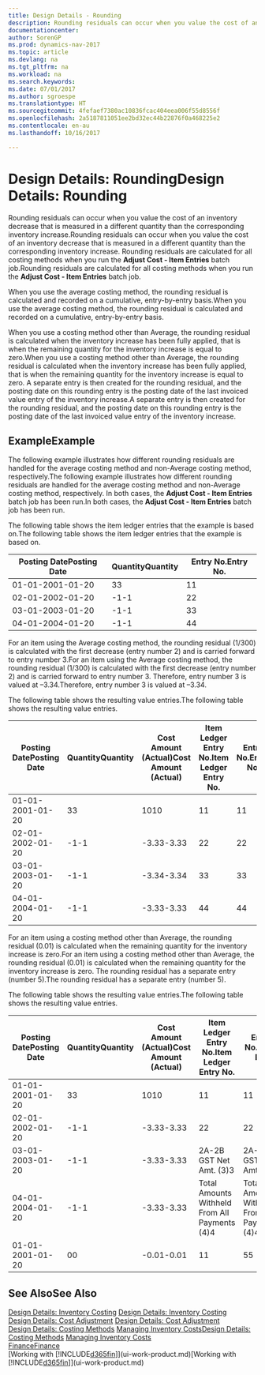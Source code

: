 ```yaml
---
title: Design Details - Rounding
description: Rounding residuals can occur when you value the cost of an inventory decrease that is measured in a different quantity than the corresponding inventory increase. Rounding residuals are calculated for all costing methods when you run the **Adjust Cost - Item Entries** batch job.
documentationcenter: 
author: SorenGP
ms.prod: dynamics-nav-2017
ms.topic: article
ms.devlang: na
ms.tgt_pltfrm: na
ms.workload: na
ms.search.keywords: 
ms.date: 07/01/2017
ms.author: sgroespe
ms.translationtype: HT
ms.sourcegitcommit: 4fefaef7380ac10836fcac404eea006f55d8556f
ms.openlocfilehash: 2a5187811051ee2bd32ec44b22876f0a468225e2
ms.contentlocale: en-au
ms.lasthandoff: 10/16/2017

---
```

# <a name="design-details-rounding"></a><span data-ttu-id="c683e-104">Design Details: Rounding</span><span class="sxs-lookup"><span data-stu-id="c683e-104">Design Details: Rounding</span></span>
<span data-ttu-id="c683e-105">Rounding residuals can occur when you value the cost of an inventory decrease that is measured in a different quantity than the corresponding inventory increase.</span><span class="sxs-lookup"><span data-stu-id="c683e-105">Rounding residuals can occur when you value the cost of an inventory decrease that is measured in a different quantity than the corresponding inventory increase.</span></span> <span data-ttu-id="c683e-106">Rounding residuals are calculated for all costing methods when you run the **Adjust Cost - Item Entries** batch job.</span><span class="sxs-lookup"><span data-stu-id="c683e-106">Rounding residuals are calculated for all costing methods when you run the **Adjust Cost - Item Entries** batch job.</span></span>  

 <span data-ttu-id="c683e-107">When you use the average costing method, the rounding residual is calculated and recorded on a cumulative, entry-by-entry basis.</span><span class="sxs-lookup"><span data-stu-id="c683e-107">When you use the average costing method, the rounding residual is calculated and recorded on a cumulative, entry-by-entry basis.</span></span>  

 <span data-ttu-id="c683e-108">When you use a costing method other than Average, the rounding residual is calculated when the inventory increase has been fully applied, that is when the remaining quantity for the inventory increase is equal to zero.</span><span class="sxs-lookup"><span data-stu-id="c683e-108">When you use a costing method other than Average, the rounding residual is calculated when the inventory increase has been fully applied, that is when the remaining quantity for the inventory increase is equal to zero.</span></span> <span data-ttu-id="c683e-109">A separate entry is then created for the rounding residual, and the posting date on this rounding entry is the posting date of the last invoiced value entry of the inventory increase.</span><span class="sxs-lookup"><span data-stu-id="c683e-109">A separate entry is then created for the rounding residual, and the posting date on this rounding entry is the posting date of the last invoiced value entry of the inventory increase.</span></span>  

## <a name="example"></a><span data-ttu-id="c683e-110">Example</span><span class="sxs-lookup"><span data-stu-id="c683e-110">Example</span></span>  
 <span data-ttu-id="c683e-111">The following example illustrates how different rounding residuals are handled for the average costing method and non-Average costing method, respectively.</span><span class="sxs-lookup"><span data-stu-id="c683e-111">The following example illustrates how different rounding residuals are handled for the average costing method and non-Average costing method, respectively.</span></span> <span data-ttu-id="c683e-112">In both cases, the **Adjust Cost - Item Entries** batch job has been run.</span><span class="sxs-lookup"><span data-stu-id="c683e-112">In both cases, the **Adjust Cost - Item Entries** batch job has been run.</span></span>  

 <span data-ttu-id="c683e-113">The following table shows the item ledger entries that the example is based on.</span><span class="sxs-lookup"><span data-stu-id="c683e-113">The following table shows the item ledger entries that the example is based on.</span></span>  

|<span data-ttu-id="c683e-114">Posting Date</span><span class="sxs-lookup"><span data-stu-id="c683e-114">Posting Date</span></span>|<span data-ttu-id="c683e-115">Quantity</span><span class="sxs-lookup"><span data-stu-id="c683e-115">Quantity</span></span>|<span data-ttu-id="c683e-116">Entry No.</span><span class="sxs-lookup"><span data-stu-id="c683e-116">Entry No.</span></span>|  
|------------------|--------------|---------------|  
|<span data-ttu-id="c683e-117">01-01-20</span><span class="sxs-lookup"><span data-stu-id="c683e-117">01-01-20</span></span>|<span data-ttu-id="c683e-118">3</span><span class="sxs-lookup"><span data-stu-id="c683e-118">3</span></span>|<span data-ttu-id="c683e-119">1</span><span class="sxs-lookup"><span data-stu-id="c683e-119">1</span></span>|  
|<span data-ttu-id="c683e-120">02-01-20</span><span class="sxs-lookup"><span data-stu-id="c683e-120">02-01-20</span></span>|<span data-ttu-id="c683e-121">-1</span><span class="sxs-lookup"><span data-stu-id="c683e-121">-1</span></span>|<span data-ttu-id="c683e-122">2</span><span class="sxs-lookup"><span data-stu-id="c683e-122">2</span></span>|  
|<span data-ttu-id="c683e-123">03-01-20</span><span class="sxs-lookup"><span data-stu-id="c683e-123">03-01-20</span></span>|<span data-ttu-id="c683e-124">-1</span><span class="sxs-lookup"><span data-stu-id="c683e-124">-1</span></span>|<span data-ttu-id="c683e-125">3</span><span class="sxs-lookup"><span data-stu-id="c683e-125">3</span></span>|  
|<span data-ttu-id="c683e-126">04-01-20</span><span class="sxs-lookup"><span data-stu-id="c683e-126">04-01-20</span></span>|<span data-ttu-id="c683e-127">-1</span><span class="sxs-lookup"><span data-stu-id="c683e-127">-1</span></span>|<span data-ttu-id="c683e-128">4</span><span class="sxs-lookup"><span data-stu-id="c683e-128">4</span></span>|  

 <span data-ttu-id="c683e-129">For an item using the Average costing method, the rounding residual (1/300) is calculated with the first decrease (entry number 2) and is carried forward to entry number 3.</span><span class="sxs-lookup"><span data-stu-id="c683e-129">For an item using the Average costing method, the rounding residual (1/300) is calculated with the first decrease (entry number 2) and is carried forward to entry number 3.</span></span> <span data-ttu-id="c683e-130">Therefore, entry number 3 is valued at –3.34.</span><span class="sxs-lookup"><span data-stu-id="c683e-130">Therefore, entry number 3 is valued at –3.34.</span></span>  

 <span data-ttu-id="c683e-131">The following table shows the resulting value entries.</span><span class="sxs-lookup"><span data-stu-id="c683e-131">The following table shows the resulting value entries.</span></span>  

|<span data-ttu-id="c683e-132">Posting Date</span><span class="sxs-lookup"><span data-stu-id="c683e-132">Posting Date</span></span>|<span data-ttu-id="c683e-133">Quantity</span><span class="sxs-lookup"><span data-stu-id="c683e-133">Quantity</span></span>|<span data-ttu-id="c683e-134">Cost Amount (Actual)</span><span class="sxs-lookup"><span data-stu-id="c683e-134">Cost Amount (Actual)</span></span>|<span data-ttu-id="c683e-135">Item Ledger Entry No.</span><span class="sxs-lookup"><span data-stu-id="c683e-135">Item Ledger Entry No.</span></span>|<span data-ttu-id="c683e-136">Entry No.</span><span class="sxs-lookup"><span data-stu-id="c683e-136">Entry No.</span></span>|  
|------------------|--------------|----------------------------|---------------------------|---------------|  
|<span data-ttu-id="c683e-137">01-01-20</span><span class="sxs-lookup"><span data-stu-id="c683e-137">01-01-20</span></span>|<span data-ttu-id="c683e-138">3</span><span class="sxs-lookup"><span data-stu-id="c683e-138">3</span></span>|<span data-ttu-id="c683e-139">10</span><span class="sxs-lookup"><span data-stu-id="c683e-139">10</span></span>|<span data-ttu-id="c683e-140">1</span><span class="sxs-lookup"><span data-stu-id="c683e-140">1</span></span>|<span data-ttu-id="c683e-141">1</span><span class="sxs-lookup"><span data-stu-id="c683e-141">1</span></span>|  
|<span data-ttu-id="c683e-142">02-01-20</span><span class="sxs-lookup"><span data-stu-id="c683e-142">02-01-20</span></span>|<span data-ttu-id="c683e-143">-1</span><span class="sxs-lookup"><span data-stu-id="c683e-143">-1</span></span>|<span data-ttu-id="c683e-144">-3.33</span><span class="sxs-lookup"><span data-stu-id="c683e-144">-3.33</span></span>|<span data-ttu-id="c683e-145">2</span><span class="sxs-lookup"><span data-stu-id="c683e-145">2</span></span>|<span data-ttu-id="c683e-146">2</span><span class="sxs-lookup"><span data-stu-id="c683e-146">2</span></span>|  
|<span data-ttu-id="c683e-147">03-01-20</span><span class="sxs-lookup"><span data-stu-id="c683e-147">03-01-20</span></span>|<span data-ttu-id="c683e-148">-1</span><span class="sxs-lookup"><span data-stu-id="c683e-148">-1</span></span>|<span data-ttu-id="c683e-149">-3.34</span><span class="sxs-lookup"><span data-stu-id="c683e-149">-3.34</span></span>|<span data-ttu-id="c683e-150">3</span><span class="sxs-lookup"><span data-stu-id="c683e-150">3</span></span>|<span data-ttu-id="c683e-151">3</span><span class="sxs-lookup"><span data-stu-id="c683e-151">3</span></span>|  
|<span data-ttu-id="c683e-152">04-01-20</span><span class="sxs-lookup"><span data-stu-id="c683e-152">04-01-20</span></span>|<span data-ttu-id="c683e-153">-1</span><span class="sxs-lookup"><span data-stu-id="c683e-153">-1</span></span>|<span data-ttu-id="c683e-154">-3.33</span><span class="sxs-lookup"><span data-stu-id="c683e-154">-3.33</span></span>|<span data-ttu-id="c683e-155">4</span><span class="sxs-lookup"><span data-stu-id="c683e-155">4</span></span>|<span data-ttu-id="c683e-156">4</span><span class="sxs-lookup"><span data-stu-id="c683e-156">4</span></span>|  

 <span data-ttu-id="c683e-157">For an item using a costing method other than Average, the rounding residual (0.01) is calculated when the remaining quantity for the inventory increase is zero.</span><span class="sxs-lookup"><span data-stu-id="c683e-157">For an item using a costing method other than Average, the rounding residual (0.01) is calculated when the remaining quantity for the inventory increase is zero.</span></span> <span data-ttu-id="c683e-158">The rounding residual has a separate entry (number 5).</span><span class="sxs-lookup"><span data-stu-id="c683e-158">The rounding residual has a separate entry (number 5).</span></span>  

 <span data-ttu-id="c683e-159">The following table shows the resulting value entries.</span><span class="sxs-lookup"><span data-stu-id="c683e-159">The following table shows the resulting value entries.</span></span>  

|<span data-ttu-id="c683e-160">Posting Date</span><span class="sxs-lookup"><span data-stu-id="c683e-160">Posting Date</span></span>|<span data-ttu-id="c683e-161">Quantity</span><span class="sxs-lookup"><span data-stu-id="c683e-161">Quantity</span></span>|<span data-ttu-id="c683e-162">Cost Amount (Actual)</span><span class="sxs-lookup"><span data-stu-id="c683e-162">Cost Amount (Actual)</span></span>|<span data-ttu-id="c683e-163">Item Ledger Entry No.</span><span class="sxs-lookup"><span data-stu-id="c683e-163">Item Ledger Entry No.</span></span>|<span data-ttu-id="c683e-164">Entry No.</span><span class="sxs-lookup"><span data-stu-id="c683e-164">Entry No.</span></span>|  
|------------------|--------------|----------------------------|---------------------------|---------------|  
|<span data-ttu-id="c683e-165">01-01-20</span><span class="sxs-lookup"><span data-stu-id="c683e-165">01-01-20</span></span>|<span data-ttu-id="c683e-166">3</span><span class="sxs-lookup"><span data-stu-id="c683e-166">3</span></span>|<span data-ttu-id="c683e-167">10</span><span class="sxs-lookup"><span data-stu-id="c683e-167">10</span></span>|<span data-ttu-id="c683e-168">1</span><span class="sxs-lookup"><span data-stu-id="c683e-168">1</span></span>|<span data-ttu-id="c683e-169">1</span><span class="sxs-lookup"><span data-stu-id="c683e-169">1</span></span>|  
|<span data-ttu-id="c683e-170">02-01-20</span><span class="sxs-lookup"><span data-stu-id="c683e-170">02-01-20</span></span>|<span data-ttu-id="c683e-171">-1</span><span class="sxs-lookup"><span data-stu-id="c683e-171">-1</span></span>|<span data-ttu-id="c683e-172">-3.33</span><span class="sxs-lookup"><span data-stu-id="c683e-172">-3.33</span></span>|<span data-ttu-id="c683e-173">2</span><span class="sxs-lookup"><span data-stu-id="c683e-173">2</span></span>|<span data-ttu-id="c683e-174">2</span><span class="sxs-lookup"><span data-stu-id="c683e-174">2</span></span>|  
|<span data-ttu-id="c683e-175">03-01-20</span><span class="sxs-lookup"><span data-stu-id="c683e-175">03-01-20</span></span>|<span data-ttu-id="c683e-176">-1</span><span class="sxs-lookup"><span data-stu-id="c683e-176">-1</span></span>|<span data-ttu-id="c683e-177">-3.33</span><span class="sxs-lookup"><span data-stu-id="c683e-177">-3.33</span></span>|<span data-ttu-id="c683e-178">2A-2B GST Net Amt. (3)</span><span class="sxs-lookup"><span data-stu-id="c683e-178">3</span></span>|<span data-ttu-id="c683e-179">2A-2B GST Net Amt. (3)</span><span class="sxs-lookup"><span data-stu-id="c683e-179">3</span></span>|  
|<span data-ttu-id="c683e-180">04-01-20</span><span class="sxs-lookup"><span data-stu-id="c683e-180">04-01-20</span></span>|<span data-ttu-id="c683e-181">-1</span><span class="sxs-lookup"><span data-stu-id="c683e-181">-1</span></span>|<span data-ttu-id="c683e-182">-3.33</span><span class="sxs-lookup"><span data-stu-id="c683e-182">-3.33</span></span>|<span data-ttu-id="c683e-183">Total Amounts Withheld From All Payments (4)</span><span class="sxs-lookup"><span data-stu-id="c683e-183">4</span></span>|<span data-ttu-id="c683e-184">Total Amounts Withheld From All Payments (4)</span><span class="sxs-lookup"><span data-stu-id="c683e-184">4</span></span>|  
|<span data-ttu-id="c683e-185">01-01-20</span><span class="sxs-lookup"><span data-stu-id="c683e-185">01-01-20</span></span>|<span data-ttu-id="c683e-186">0</span><span class="sxs-lookup"><span data-stu-id="c683e-186">0</span></span>|<span data-ttu-id="c683e-187">-0.01</span><span class="sxs-lookup"><span data-stu-id="c683e-187">-0.01</span></span>|<span data-ttu-id="c683e-188">1</span><span class="sxs-lookup"><span data-stu-id="c683e-188">1</span></span>|<span data-ttu-id="c683e-189">5</span><span class="sxs-lookup"><span data-stu-id="c683e-189">5</span></span>|  

## <a name="see-also"></a><span data-ttu-id="c683e-190">See Also</span><span class="sxs-lookup"><span data-stu-id="c683e-190">See Also</span></span>  
 <span data-ttu-id="c683e-191">[Design Details: Inventory Costing](design-details-inventory-costing.md) </span><span class="sxs-lookup"><span data-stu-id="c683e-191">[Design Details: Inventory Costing](design-details-inventory-costing.md) </span></span>  
 <span data-ttu-id="c683e-192">[Design Details: Cost Adjustment](design-details-cost-adjustment.md) </span><span class="sxs-lookup"><span data-stu-id="c683e-192">[Design Details: Cost Adjustment](design-details-cost-adjustment.md) </span></span>  
 <span data-ttu-id="c683e-193">[Design Details: Costing Methods](design-details-costing-methods.md) [Managing Inventory Costs](finance-manage-inventory-costs.md)</span><span class="sxs-lookup"><span data-stu-id="c683e-193">[Design Details: Costing Methods](design-details-costing-methods.md) [Managing Inventory Costs](finance-manage-inventory-costs.md)</span></span>  
 [<span data-ttu-id="c683e-194">Finance</span><span class="sxs-lookup"><span data-stu-id="c683e-194">Finance</span></span>](finance.md)  
 <span data-ttu-id="c683e-195">[Working with [!INCLUDE[d365fin](includes/d365fin_md.md)]](ui-work-product.md)</span><span class="sxs-lookup"><span data-stu-id="c683e-195">[Working with [!INCLUDE[d365fin](includes/d365fin_md.md)]](ui-work-product.md)</span></span>


